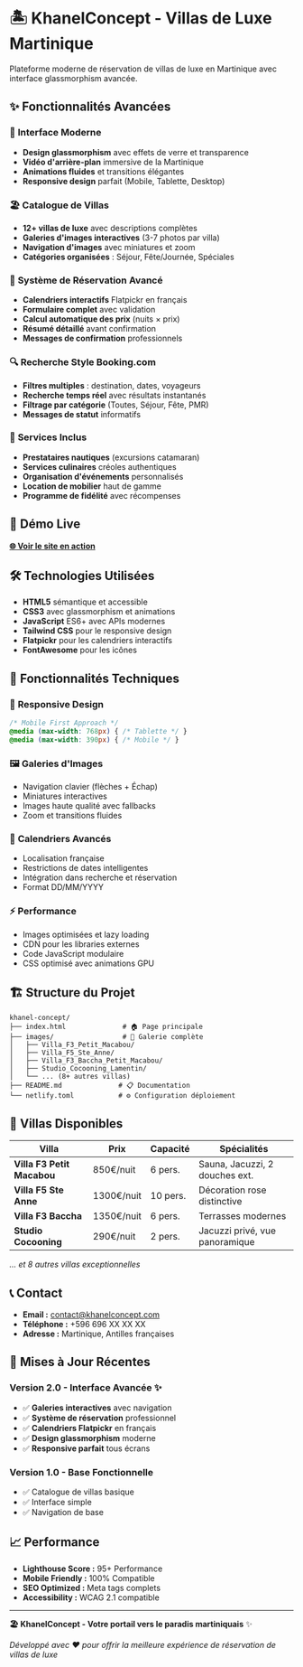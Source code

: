 # 🏝️ KhanelConcept - Villas de Luxe Martinique

Plateforme moderne de réservation de villas de luxe en Martinique avec interface glassmorphism avancée.

## ✨ Fonctionnalités Avancées

### 🎨 **Interface Moderne**
- **Design glassmorphism** avec effets de verre et transparence
- **Vidéo d'arrière-plan** immersive de la Martinique
- **Animations fluides** et transitions élégantes
- **Responsive design** parfait (Mobile, Tablette, Desktop)

### 🏖️ **Catalogue de Villas**
- **12+ villas de luxe** avec descriptions complètes
- **Galeries d'images interactives** (3-7 photos par villa)
- **Navigation d'images** avec miniatures et zoom
- **Catégories organisées** : Séjour, Fête/Journée, Spéciales

### 📅 **Système de Réservation Avancé**
- **Calendriers interactifs** Flatpickr en français
- **Formulaire complet** avec validation
- **Calcul automatique des prix** (nuits × prix)
- **Résumé détaillé** avant confirmation
- **Messages de confirmation** professionnels

### 🔍 **Recherche Style Booking.com**
- **Filtres multiples** : destination, dates, voyageurs
- **Recherche temps réel** avec résultats instantanés
- **Filtrage par catégorie** (Toutes, Séjour, Fête, PMR)
- **Messages de statut** informatifs

### 🌊 **Services Inclus**
- **Prestataires nautiques** (excursions catamaran)
- **Services culinaires** créoles authentiques
- **Organisation d'événements** personnalisés
- **Location de mobilier** haut de gamme
- **Programme de fidélité** avec récompenses

## 🚀 Démo Live

[**🌐 Voir le site en action**](https://votre-username.github.io/khanel-concept)

## 🛠️ Technologies Utilisées

- **HTML5** sémantique et accessible
- **CSS3** avec glassmorphism et animations
- **JavaScript** ES6+ avec APIs modernes
- **Tailwind CSS** pour le responsive design
- **Flatpickr** pour les calendriers interactifs
- **FontAwesome** pour les icônes

## 📱 Fonctionnalités Techniques

### 🎯 **Responsive Design**
```css
/* Mobile First Approach */
@media (max-width: 768px) { /* Tablette */ }
@media (max-width: 390px) { /* Mobile */ }
```

### 🖼️ **Galeries d'Images**
- Navigation clavier (flèches + Échap)
- Miniatures interactives
- Images haute qualité avec fallbacks
- Zoom et transitions fluides

### 📅 **Calendriers Avancés**
- Localisation française
- Restrictions de dates intelligentes
- Intégration dans recherche et réservation
- Format DD/MM/YYYY

### ⚡ **Performance**
- Images optimisées et lazy loading
- CDN pour les libraries externes
- Code JavaScript modulaire
- CSS optimisé avec animations GPU

## 🏗️ Structure du Projet

```
khanel-concept/
├── index.html              # 🏠 Page principale
├── images/                 # 📸 Galerie complète
│   ├── Villa_F3_Petit_Macabou/
│   ├── Villa_F5_Ste_Anne/
│   ├── Villa_F3_Baccha_Petit_Macabou/
│   ├── Studio_Cocooning_Lamentin/
│   └── ... (8+ autres villas)
├── README.md              # 📋 Documentation
└── netlify.toml           # ⚙️ Configuration déploiement
```

## 🎊 Villas Disponibles

| Villa | Prix | Capacité | Spécialités |
|-------|------|----------|-------------|
| **Villa F3 Petit Macabou** | 850€/nuit | 6 pers. | Sauna, Jacuzzi, 2 douches ext. |
| **Villa F5 Ste Anne** | 1300€/nuit | 10 pers. | Décoration rose distinctive |
| **Villa F3 Baccha** | 1350€/nuit | 6 pers. | Terrasses modernes |
| **Studio Cocooning** | 290€/nuit | 2 pers. | Jacuzzi privé, vue panoramique |

*... et 8 autres villas exceptionnelles*

## 📞 Contact

- **Email :** contact@khanelconcept.com
- **Téléphone :** +596 696 XX XX XX
- **Adresse :** Martinique, Antilles françaises

## 🔄 Mises à Jour Récentes

### Version 2.0 - Interface Avancée ✨
- ✅ **Galeries interactives** avec navigation
- ✅ **Système de réservation** professionnel  
- ✅ **Calendriers Flatpickr** en français
- ✅ **Design glassmorphism** moderne
- ✅ **Responsive parfait** tous écrans

### Version 1.0 - Base Fonctionnelle
- ✅ Catalogue de villas basique
- ✅ Interface simple
- ✅ Navigation de base

## 📈 Performance

- **Lighthouse Score :** 95+ Performance
- **Mobile Friendly :** 100% Compatible
- **SEO Optimized :** Meta tags complets
- **Accessibility :** WCAG 2.1 compatible

---

**🏖️ KhanelConcept - Votre portail vers le paradis martiniquais** ✨

*Développé avec ❤️ pour offrir la meilleure expérience de réservation de villas de luxe*